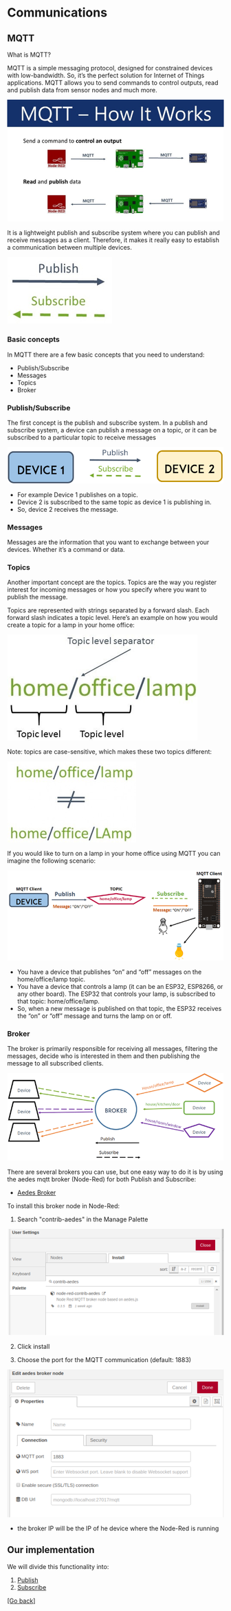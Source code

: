 # Communications
## MQTT
What is MQTT?

MQTT is a simple messaging protocol, designed for constrained devices with low-bandwidth. So, it’s the perfect solution for Internet of Things applications. MQTT allows you to send commands to control outputs, read and publish data from sensor nodes and much more.

![Intro](docs/MQTT1.jpg)

It is a lightweight publish and subscribe system where you can publish and receive messages as a client.
Therefore, it makes it really easy to establish a communication between multiple devices.

![Intro](docs/MQTT2.jpg)

### Basic concepts
In MQTT there are a few basic concepts that you need to understand:

- Publish/Subscribe
- Messages
- Topics
- Broker

### Publish/Subscribe
The first concept is the publish and subscribe system. In a publish and subscribe system, a device can publish a message on a topic, or it can be subscribed to a particular topic to receive messages

![Pub/Sub](docs/MQTT3.png)

- For example Device 1 publishes on a topic.
- Device 2 is subscribed to the same topic as device 1 is publishing in.
- So, device 2 receives the message.

### Messages
Messages are the information that you want to exchange between your devices. Whether it’s a command or data.

### Topics
Another important concept are the topics. Topics are the way you register interest for incoming messages or how you specify where you want to publish the message.

Topics are represented with strings separated by a forward slash. Each forward slash indicates a topic level. Here’s an example on how you would create a topic for a lamp in your home office:

![Topics1](docs/MQTT4.jpg)

Note: topics are case-sensitive, which makes these two topics different:

![Topics2](docs/MQTT5.jpg)

If you would like to turn on a lamp in your home office using MQTT you can imagine the following scenario:

![Topics3](docs/MQTT6.png)

- You have a device that publishes “on” and “off” messages on the home/office/lamp topic.
- You have a device that controls a lamp (it can be an ESP32, ESP8266, or any other board). The ESP32 that controls your lamp, is subscribed to that topic: home/office/lamp.
- So, when a new message is published on that topic, the ESP32 receives the “on” or “off” message and turns the lamp on or off.

### Broker

The broker is primarily responsible for receiving all messages, filtering the messages, decide who is interested in them and then publishing the message to all subscribed clients.

![Broker](docs/MQTT7.png)

There are several brokers you can use, but one easy way to do it is by using the aedes mqtt broker (Node-Red) for both Publish and Subscribe:

- [Aedes Broker](https://flows.nodered.org/node/node-red-contrib-aedes)

To install this broker node in Node-Red: 
  1. Search "contrib-aedes" in the Manage Palette
  
  ![contrib-aedes](docs/MQTT8.png)
  
  2. Click install
  
  3. Choose the port for the MQTT communication (default: 1883)
  
  ![contrib-aedes](docs/MQTT9.png)
  
  * the broker IP will be the IP of he device where the Node-Red is running

## Our implementation
We will divide this functionality into: 
  1. [Publish](publish/README.md) 
  2. [Subscribe](subscribe/README.md)

[[Go back]](/communications)
